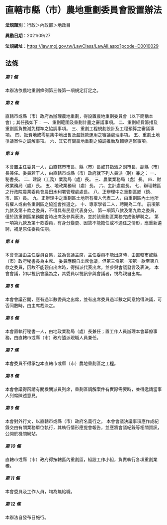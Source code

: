 # 直轄市縣（市）農地重劃委員會設置辦法

**法規類別**：行政＞內政部＞地政目

**異動日期**：2021/09/27  

**法規網址**：https://law.moj.gov.tw/LawClass/LawAll.aspx?pcode=D0010029





## 法條
##### 第 1 條
本辦法依農地重劃條例第三條第一項規定訂定之。

##### 第 2 條
直轄市或縣（市）政府為辦理農地重劃，得設置農地重劃委員會（以下簡稱本會）；其任務如下：
一、重劃範圍及重劃計畫之審議事項。
二、重劃經費籌措及重劃區負擔減免標準之協調事項。
三、重劃工程規劃設計及工程預算之審議事項。
四、抵費地或零星集中地出售及盈餘款運用之審議處理事項。
五、重劃土地爭議案件之調解事項。
六、其它有關農地重劃之協調推動及輔導連繫事項。

##### 第 3 條
本會置主任委員一人，由直轄市市長、縣（市）長或其指派之副市長、副縣（市）長兼任。委員若干人，由直轄市或縣（市）政府就下列人員派（聘）兼之：
一、秘書長。
二、建設（工務）業務局（處）長。
三、農業業務局（處）長。
四、財政業務局（處）長。
五、地政業務局（處）長。
六、主計處處長。
七、辦理轄區之行政院農業委員會農田水利署管理處處長。
八、正辦理中之重劃區鄉（鎮、市、區）長。
九、正辦理中之重劃區土地所有權人代表二人，由重劃區內土地所有權人或由各重劃區之協進會推選之。
十、專家學者二人，聘期為二年。
前項第九款及第十款之委員，不得具有民意代表身分。
第一項第八款及第九款之委員，僅於該重劃區業務開會時出席及參與表決，並於該重劃區業務完成後解聘之。
第一項第九款及第十款委員，有身分變更、因故不能擔任或不適任之情形，應重新遴聘，補足原任委員任期。

##### 第 4 條
本會會議由主任委員召集，並為會議主席，主任委員不能出席時，由直轄市或縣（市）政府秘書長為主席。
委員應親自出席會議。但第三條第一項第一款至第八款之委員，因故不能親自出席時，得指派代表出席，並參與會議發言及表決。
本會會議，如以視訊會議為之，其委員以視訊參與會議者，視為親自出席。

##### 第 5 條
本會會議召開，應有過半數委員之出席，並有出席委員過半數之同意始得決議，可否同數時，由主席裁決之。

##### 第 6 條
本會置執行秘書一人，由地政業務局（處）長兼任；置工作人員辦理本會幕僚事務，由直轄市或縣（市）政府遴派現職人員兼任。

##### 第 7 條
本會委員不得承包本直轄市或縣（市）農地重劃區之工程。

##### 第 8 條
本會會議得函請有關機關派員列席，重劃區調解案件有實際需要時，並得邀請當事人列席陳述意見。

##### 第 9 條
本會對外行文，以直轄市或縣（市）政府名義行之。
本會會議決議事項應作成紀錄交由有關業務單位執行，其執行情形應提會報告，並應將會議紀錄等相關資訊，公開於機關網站。

##### 第 10 條
直轄市或縣（市）政府得按轄區內重劃區，組設工作小組，負責執行各項重劃業務。

##### 第 11 條
本會委員及工作人員，均為無給職。

##### 第 12 條
本辦法自發布日施行。


